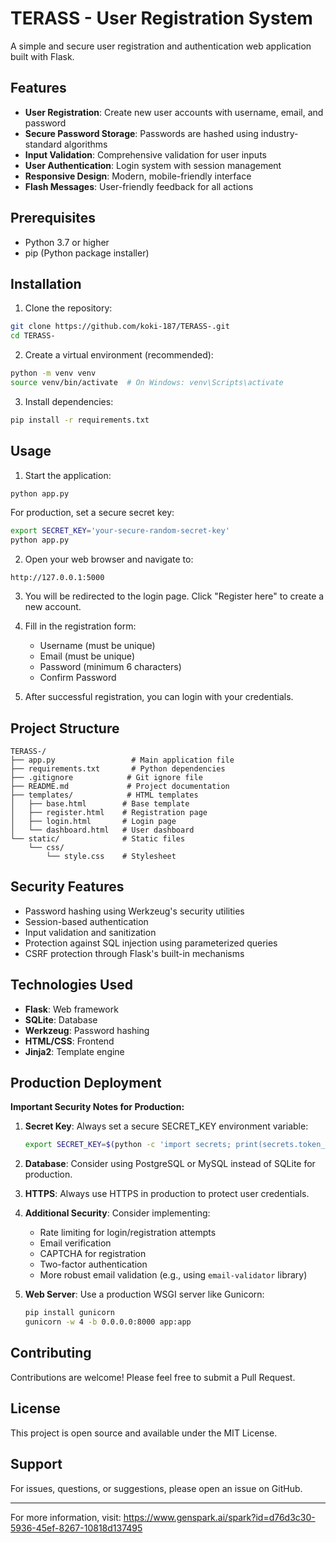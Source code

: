 # TERASS - User Registration System

A simple and secure user registration and authentication web application built with Flask.

## Features

- **User Registration**: Create new user accounts with username, email, and password
- **Secure Password Storage**: Passwords are hashed using industry-standard algorithms
- **Input Validation**: Comprehensive validation for user inputs
- **User Authentication**: Login system with session management
- **Responsive Design**: Modern, mobile-friendly interface
- **Flash Messages**: User-friendly feedback for all actions

## Prerequisites

- Python 3.7 or higher
- pip (Python package installer)

## Installation

1. Clone the repository:
```bash
git clone https://github.com/koki-187/TERASS-.git
cd TERASS-
```

2. Create a virtual environment (recommended):
```bash
python -m venv venv
source venv/bin/activate  # On Windows: venv\Scripts\activate
```

3. Install dependencies:
```bash
pip install -r requirements.txt
```

## Usage

1. Start the application:
```bash
python app.py
```

For production, set a secure secret key:
```bash
export SECRET_KEY='your-secure-random-secret-key'
python app.py
```

2. Open your web browser and navigate to:
```
http://127.0.0.1:5000
```

3. You will be redirected to the login page. Click "Register here" to create a new account.

4. Fill in the registration form:
   - Username (must be unique)
   - Email (must be unique)
   - Password (minimum 6 characters)
   - Confirm Password

5. After successful registration, you can login with your credentials.

## Project Structure

```
TERASS-/
├── app.py                 # Main application file
├── requirements.txt       # Python dependencies
├── .gitignore            # Git ignore file
├── README.md             # Project documentation
├── templates/            # HTML templates
│   ├── base.html        # Base template
│   ├── register.html    # Registration page
│   ├── login.html       # Login page
│   └── dashboard.html   # User dashboard
└── static/              # Static files
    └── css/
        └── style.css    # Stylesheet
```

## Security Features

- Password hashing using Werkzeug's security utilities
- Session-based authentication
- Input validation and sanitization
- Protection against SQL injection using parameterized queries
- CSRF protection through Flask's built-in mechanisms

## Technologies Used

- **Flask**: Web framework
- **SQLite**: Database
- **Werkzeug**: Password hashing
- **HTML/CSS**: Frontend
- **Jinja2**: Template engine

## Production Deployment

**Important Security Notes for Production:**

1. **Secret Key**: Always set a secure SECRET_KEY environment variable:
   ```bash
   export SECRET_KEY=$(python -c 'import secrets; print(secrets.token_hex(32))')
   ```

2. **Database**: Consider using PostgreSQL or MySQL instead of SQLite for production.

3. **HTTPS**: Always use HTTPS in production to protect user credentials.

4. **Additional Security**: Consider implementing:
   - Rate limiting for login/registration attempts
   - Email verification
   - CAPTCHA for registration
   - Two-factor authentication
   - More robust email validation (e.g., using `email-validator` library)

5. **Web Server**: Use a production WSGI server like Gunicorn:
   ```bash
   pip install gunicorn
   gunicorn -w 4 -b 0.0.0.0:8000 app:app
   ```

## Contributing

Contributions are welcome! Please feel free to submit a Pull Request.

## License

This project is open source and available under the MIT License.

## Support

For issues, questions, or suggestions, please open an issue on GitHub.

---

For more information, visit: https://www.genspark.ai/spark?id=d76d3c30-5936-45ef-8267-10818d137495